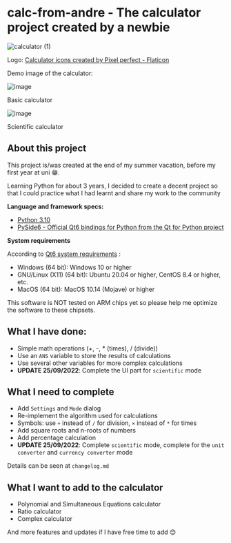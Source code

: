 # calc-from-andre - The calculator project created by a newbie
![calculator (1)](https://user-images.githubusercontent.com/68326978/192151674-d66b5ee4-7d74-4163-b02f-b0dcdd05e93e.png)


Logo: <a href="https://www.flaticon.com/free-icons/calculator" title="calculator icons">Calculator icons created by Pixel perfect - Flaticon</a>

Demo image of the calculator:

![image](https://user-images.githubusercontent.com/68326978/192151718-aa670b9a-244b-4d74-a4a1-9e7a6893c04a.png)

Basic calculator

![image](https://user-images.githubusercontent.com/68326978/192152014-15f9f5d2-5fd0-41a2-a992-e41e4ec593ab.png)

Scientific calculator

## About this project

This project is/was created at the end of my summer vacation, before my first year at uni 😁.

Learning Python for about 3 years, I decided to create a decent project so that I could practice what I had learnt and share my work to the community
 
 
**Language and framework specs:**
- <a href="https://www.python.org/downloads/"> Python 3.10 </a>
- <a href="https://pypi.org/project/PySide6/"> PySide6 - Official Qt6 bindings for Python from the Qt for Python project </a>

**System requirements**

According to <a href="https://doc.qt.io/qt-6/supported-platforms.html">Qt6 system requirements</a> :

- Windows (64 bit): Windows 10 or higher
- GNU/Linux (X11) (64 bit): Ubuntu 20.04 or higher, CentOS 8.4 or higher, etc.
- MacOS (64 bit): MacOS 10.14 (Mojave) or higher

This software is NOT tested on ARM chips yet so please help me optimize the software to these chipsets.

## What I have done:

- Simple math operations (+, -, * (times), / (divide))
- Use an ```ANS``` variable to store the results of calculations
- Use several other variables for more complex calculations
- **UPDATE 25/09/2022**: Complete the UI part for ```scientific``` mode

## What I need to complete

- Add ```Settings``` and ```Mode``` dialog
- Re-implement the algorithm used for calculations
- Symbols: use ```÷``` instead of ```/``` for division, ```×``` instead of ```*``` for times
- Add square roots and n-roots of numbers
- Add percentage calculation
- **UPDATE 25/09/2022**: Complete ```scientific``` mode, complete for the ```unit converter``` and ```currency converter``` mode

Details can be seen at ```changelog.md```

## What I want to add to the calculator
- Polynomial and Simultaneous Equations calculator
- Ratio calculator
- Complex calculator

And more features and updates if I have free time to add 😊
